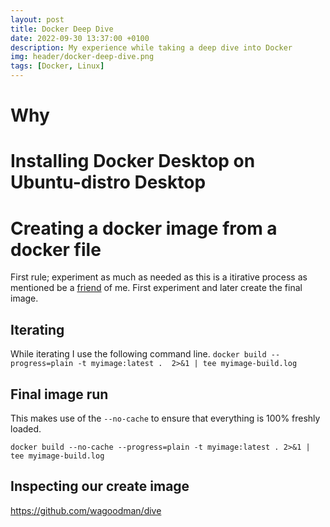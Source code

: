 ```yaml
---
layout: post
title: Docker Deep Dive
date: 2022-09-30 13:37:00 +0100
description: My experience while taking a deep dive into Docker
img: header/docker-deep-dive.png
tags: [Docker, Linux]
---
```


# Why

# Installing Docker Desktop on Ubuntu-distro Desktop


# Creating a docker image from a docker file

First rule; experiment as much as needed as this is a itirative process as mentioned be a [friend](https://github.com/wezzynl) of me. First experiment and later create the final image.

## Iterating
While iterating I use the following command line. 
`docker build --progress=plain -t myimage:latest .  2>&1 | tee myimage-build.log`

## Final image run
This makes use of the `--no-cache` to ensure that everything is 100% freshly loaded.

`docker build --no-cache --progress=plain -t myimage:latest . 2>&1 | tee myimage-build.log`

## Inspecting our create image

https://github.com/wagoodman/dive